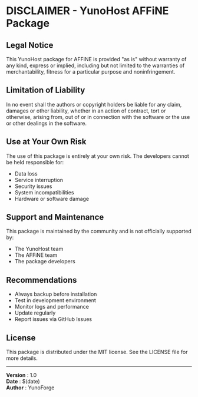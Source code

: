 # DISCLAIMER - YunoHost AFFiNE Package

## Legal Notice

This YunoHost package for AFFiNE is provided "as is" without warranty of any kind, express or implied, including but not limited to the warranties of merchantability, fitness for a particular purpose and noninfringement.

## Limitation of Liability

In no event shall the authors or copyright holders be liable for any claim, damages or other liability, whether in an action of contract, tort or otherwise, arising from, out of or in connection with the software or the use or other dealings in the software.

## Use at Your Own Risk

The use of this package is entirely at your own risk. The developers cannot be held responsible for:

- Data loss
- Service interruption
- Security issues
- System incompatibilities
- Hardware or software damage

## Support and Maintenance

This package is maintained by the community and is not officially supported by:
- The YunoHost team
- The AFFiNE team
- The package developers

## Recommendations

- Always backup before installation
- Test in development environment
- Monitor logs and performance
- Update regularly
- Report issues via GitHub Issues

## License

This package is distributed under the MIT license. See the LICENSE file for more details.

---

**Version** : 1.0  
**Date** : $(date)  
**Author** : YunoForge
